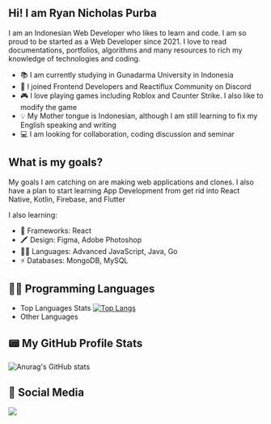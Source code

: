 ## Hi! I am Ryan Nicholas Purba

I am an Indonesian Web Developer who likes to learn and code. I am so proud to be started as a Web Developer since 2021. I love to read documentations, portfolios, algorithms and many resources to rich my knowledge of technologies and coding.

- 📚 I am currently studying in Gunadarma University in Indonesia
- 👥 I joined Frontend Developers and Reactiflux Community on Discord
- 🎮 I love playing games including Roblox and Counter Strike. I also like to modify the game
- 💡 My Mother tongue is Indonesian, although I am still learning to fix my English speaking and writing
- 💻 I am looking for collaboration, coding discussion and seminar

## What is my goals?
My goals I am catching on are making web applications and clones. I also have a plan to start learning App Development from get rid into React Native, Kotlin, Firebase, and Flutter

I also learning:
- 🚀 Frameworks: React
- 🖍 Design: Figma, Adobe Photoshop
- 👩‍💻 Languages: Advanced JavaScript, Java, Go
- ⚡ Databases: MongoDB, MySQL

## 👩‍💻 Programming Languages
- Top Languages Stats
[![Top Langs](https://github-readme-stats.vercel.app/api/top-langs/?username=ryanlikestocode44&theme=tokyonight)](https://github.com/anuraghazra/github-readme-stats)
- Other Languages


## 📟 My GitHub Profile Stats
![Anurag's GitHub stats](https://github-readme-stats.vercel.app/api?username=ryanlikestocode44&show_icons=true&theme=tokyonight)

## 👨 Social Media
<a href="https://www.instagram.com/ryan_nicholas.44/"><img src="https://img.shields.io/badge/Instagram-E4405F?style=for-the-badge&logo=instagram&logoColor=white" /></a>
